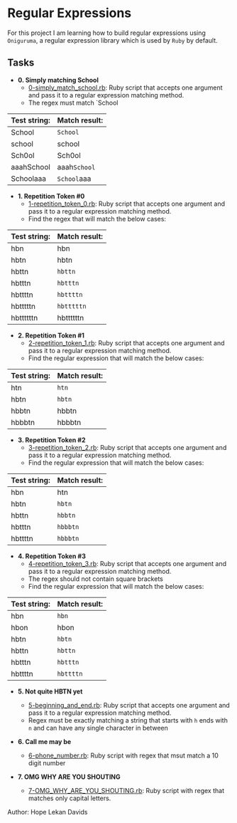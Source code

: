 # Regular Expressions
For this project I am learning how to build regular expressions using `Oniguruma`, a regular expression library which is used by `Ruby` by default.

## Tasks
* **0. Simply matching School**
	* [0-simply_match_school.rb](./0-simply_match_school.rb): Ruby script that accepts one argument and pass it to a regular expression matching method.
	* The regex must match `School

| Test string:	| Match result:  |
|---------------|----------------|
| School	| `School`  	 |
| school	| school  	 |
| Sch0ol	| Sch0ol  	 |
| aaahSchool	| aaah`School` 	 |
| Schoolaaa	| `School`aaa  	 |


* **1. Repetition Token #0**
	* [1-repetition_token_0.rb](./1-repetition_token_0.rb): Ruby script that accepts one argument and pass it to a regular expression matching method.
	* Find the regex that will match the below cases:

| Test string:	| Match result:  |
|---------------|----------------|
| hbn 		| hbn 	  	 |
| hbtn 		| hbtn 	  	 |
| hbttn 	| `hbttn` 	 |
| hbtttn 	| `hbtttn` 	 |
| hbttttn 	| `hbttttn` 	 |
| hbtttttn 	| `hbtttttn` 	 |
| hbttttttn 	| hbttttttn 	 |


* **2. Repetition Token #1**
	* [2-repetition_token_1.rb](./2-repetition_token_1.rb): Ruby script that accepts one argument and pass it to a regular expression matching method.
	* Find the regular expression that will match the below cases:

| Test string:	| Match result:  |
|---------------|----------------|
| htn 		| `htn` 	 |
| hbtn 		| `hbtn` 	 |
| hbbtn 	| hbbtn 	 |
| hbbbtn 	| hbbbtn 	 |


* **3. Repetition Token #2**
	* [3-repetition_token_2.rb](./3-repetition_token_2.rb): Ruby script that accepts one argument and pass it to a regular expression matching method.
	* Find the regular expression that will match the below cases:

| Test string:	| Match result:  |
|---------------|----------------|
| hbn 		| htn 	 	 |
| hbtn 		| `hbtn` 	 |
| hbttn 	| `hbbtn` 	 |
| hbtttn 	| `hbbbtn` 	 |
| hbttttn 	| `hbbbtn` 	 |


* **4. Repetition Token #3**
	* [4-repetition_token_3.rb](./4-repetition_token_3.rb): Ruby script that accepts one argument and pass it to a regular expression matching method.
	* The regex should not contain square brackets
	* Find the regular expression that will match the below cases:

| Test string:	| Match result:  |
|---------------|----------------|
| hbn 		| `hbn`	 	 |
| hbon 		| hbon 	 	 |
| hbtn 		| `hbtn` 	 |
| hbttn		| `hbttn` 	 |
| hbtttn	| `hbtttn` 	 |
| hbttttn	| `hbttttn` 	 |


* **5. Not quite HBTN yet**
	* [5-beginning_and_end.rb](./5-beginning_and_end.rb): Ruby script that accepts one argument and pass it to a regular expression matching method.
	* Regex must be exactly matching a string that starts with `h` ends with `n` and can have any single character in between


* **6. Call me may be**
	* [6-phone_number.rb](./6-phone_number.rb): Ruby script with regex that msut match a 10 digit number

* **7. OMG WHY ARE YOU SHOUTING**
	* [7-OMG_WHY_ARE_YOU_SHOUTING.rb](./7-OMG_WHY_ARE_YOU_SHOUTING.rb): Ruby script with regex that matches only capital letters.

Author: Hope Lekan Davids <Hope Davids>
